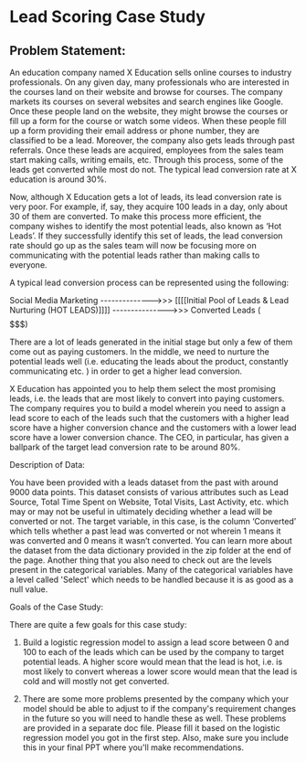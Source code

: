 # Lead Scoring Case Study 
## Problem Statement:
An education company named X Education sells online courses to industry professionals. On any given day, many professionals who are interested in the courses land on their website and browse for courses. 
The company markets its courses on several websites and search engines like Google. Once these people land on the website, they might browse the courses or fill up a form for the course or watch some videos.
When these people fill up a form providing their email address or phone number, they are classified to be a lead. Moreover, the company also gets leads through past referrals.
Once these leads are acquired, employees from the sales team start making calls, writing emails, etc. Through this process, some of the leads get converted while most do not. The typical lead conversion rate at X education is around 30%. 

Now, although X Education gets a lot of leads, its lead conversion rate is very poor. For example, if, say, they acquire 100 leads in a day, only about 30 of them are converted.
To make this process more efficient, the company wishes to identify the most potential leads, also known as ‘Hot Leads’. 
If they successfully identify this set of leads, the lead conversion rate should go up as the sales team will now be focusing more on communicating with the potential leads rather than making calls to everyone.

A typical lead conversion process can be represented using the following: 

Social Media Marketing -------------->>> [[[[Initial Pool of Leads & Lead Nurturing (HOT LEADS)]]]] --------------->>> Converted Leads ($$$$$$$)


There are a lot of leads generated in the initial stage but only a few of them come out as paying customers.
In the middle, we need to nurture the potential leads well (i.e. educating the leads about the product, constantly communicating etc. ) in order to get a higher lead conversion.

X Education has appointed you to help them select the most promising leads, i.e. the leads that are most likely to convert into paying customers. 
The company requires you to build a model wherein you need to assign a lead score to each of the leads such that the customers with a higher lead score have a higher conversion chance and the customers with a lower lead score have a lower conversion chance. 
The CEO, in particular, has given a ballpark of the target lead conversion rate to be around 80%.               


Description of Data: 

You have been provided with a leads dataset from the past with around 9000 data points. 
This dataset consists of various attributes such as Lead Source, Total Time Spent on Website, Total Visits, Last Activity, etc. which may or may not be useful in ultimately deciding whether a lead will be converted or not.
The target variable, in this case, is the column ‘Converted’ which tells whether a past lead was converted or not wherein 1 means it was converted and 0 means it wasn’t converted.
You can learn more about the dataset from the data dictionary provided in the zip folder at the end of the page. Another thing that you also need to check out are the levels present in the categorical variables.
Many of the categorical variables have a level called 'Select' which needs to be handled because it is as good as a null value.

Goals of the Case Study: 

There are quite a few goals for this case study:

1. Build a logistic regression model to assign a lead score between 0 and 100 to each of the leads which can be used by the company to target potential leads.
   A higher score would mean that the lead is hot, i.e. is most likely to convert whereas a lower score would mean that the lead is cold and will mostly not get converted.

2. There are some more problems presented by the company which your model should be able to adjust to if the company's requirement changes in the future so you will need to handle these as well. 
   These problems are provided in a separate doc file. Please fill it based on the logistic regression model you got in the first step. Also, make sure you include this in your final PPT where you'll make recommendations.








